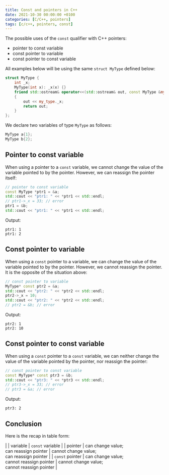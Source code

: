 ```yaml
---
title: Const and pointers in C++
date: 2021-10-30 00:00:00 +0100
categories: [C/C++, pointers]
tags: [c/c++, pointers, const]
---
```


The possible uses of the `const` qualifier with C++ pointers:
* pointer to const variable
* const pointer to variable
* const pointer to const variable

All examples below will be using the same `struct MyType` defined below:

```c++
struct MyType {
    int _x;
    MyType(int x): _x(x) {}
    friend std::ostream& operator<<(std::ostream& out, const MyType &my_type)
    {
        out << my_type._x;
        return out;
    }
};
```

We declare two variables of type `MyType` as follows:

```c++
MyType a{1};
MyType b{2};
```


## Pointer to const variable

When using a pointer to a `const` variable, we cannot change the value of the variable pointed to by the pointer. However, we can reassign the pointer itself:

```c++
// pointer to const variable
const MyType *ptr1 = &a;
std::cout << "ptr1: " << *ptr1 << std::endl;
// ptr1->_x = 33; // error
ptr1 = &b;
std::cout << "ptr1: " << *ptr1 << std::endl;
```

Output:

```
ptr1: 1
ptr1: 2
```


## Const pointer to variable

When using a `const` pointer to a variable, we can change the value of the variable pointed to by the pointer. However, we cannot reassign the pointer. It is the opposite of the situation above:

```c++
// const pointer to variable
MyType* const ptr2 = &a;
std::cout << "ptr2: " << *ptr2 << std::endl;
ptr2->_x = 10;
std::cout << "ptr2: " << *ptr2 << std::endl;
// ptr2 = &b; // error
```

Output:

```
ptr2: 1
ptr2: 10
```


## Const pointer to const variable

When using a `const` pointer to a `const` variable, we can neither change the value of the variable pointed by the pointer, nor reassign the pointer:

```c++
// const pointer to const variable
const MyType* const ptr3 = &b;
std::cout << "ptr3: " << *ptr3 << std::endl;
// ptr3->_x = 33; // error
// ptr3 = &a; // error
```

Output:

```
ptr3: 2
```


## Conclusion

Here is the recap in table form:

|                 | variable                                        | `const` variable                                  |
| pointer         | can change value;<br />can reassign pointer     | cannot change value;<br />can reassign pointer    |
| `const` pointer | can change value;<br /> cannot reassign pointer | cannot change value;<br />cannot reassign pointer |